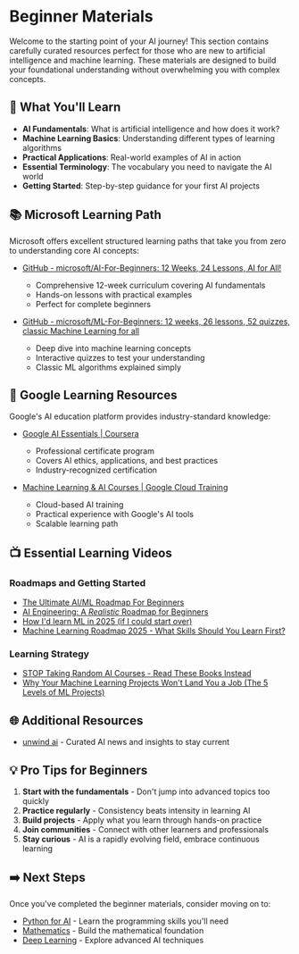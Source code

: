 # Beginner Materials

Welcome to the starting point of your AI journey! This section contains carefully curated resources perfect for those who are new to artificial intelligence and machine learning. These materials are designed to build your foundational understanding without overwhelming you with complex concepts.

## 🎯 What You'll Learn

- **AI Fundamentals**: What is artificial intelligence and how does it work?
- **Machine Learning Basics**: Understanding different types of learning algorithms
- **Practical Applications**: Real-world examples of AI in action
- **Essential Terminology**: The vocabulary you need to navigate the AI world
- **Getting Started**: Step-by-step guidance for your first AI projects

## 📚 Microsoft Learning Path

Microsoft offers excellent structured learning paths that take you from zero to understanding core AI concepts:

* [GitHub - microsoft/AI-For-Beginners: 12 Weeks, 24 Lessons, AI for All!](https://github.com/Microsoft/AI-For-Beginners)
  - Comprehensive 12-week curriculum covering AI fundamentals
  - Hands-on lessons with practical examples
  - Perfect for complete beginners

* [GitHub - microsoft/ML-For-Beginners: 12 weeks, 26 lessons, 52 quizzes, classic Machine Learning for all](https://github.com/Microsoft/ML-for-Beginners)
  - Deep dive into machine learning concepts
  - Interactive quizzes to test your understanding
  - Classic ML algorithms explained simply

## 🌟 Google Learning Resources

Google's AI education platform provides industry-standard knowledge:

* [Google AI Essentials | Coursera](https://www.coursera.org/specializations/ai-essentials-google)
  - Professional certificate program
  - Covers AI ethics, applications, and best practices
  - Industry-recognized certification

* [Machine Learning & AI Courses | Google Cloud Training](https://cloud.google.com/learn/training/machinelearning-ai)
  - Cloud-based AI training
  - Practical experience with Google's AI tools
  - Scalable learning path

## 📺 Essential Learning Videos

### Roadmaps and Getting Started
* [The Ultimate AI/ML Roadmap For Beginners](https://www.youtube.com/watch?v=JAWSqX2fBvQ)
* [AI Engineering: A *Realistic* Roadmap for Beginners](https://www.youtube.com/watch?v=dbUIjFXIpis)
* [How I'd learn ML in 2025 (if I could start over)](https://www.youtube.com/watch?v=_xIwjmCH6D4)
* [Machine Learning Roadmap 2025 - What Skills Should You Learn First?](https://www.youtube.com/watch?v=lU12aoer3Mk)

### Learning Strategy
* [STOP Taking Random AI Courses - Read These Books Instead](https://www.youtube.com/watch?v=eE6yvtKLwvk)
* [Why Your Machine Learning Projects Won't Land You a Job (The 5 Levels of ML Projects)](https://www.youtube.com/watch?v=Bx4BYXOE9SQ)

## 🌐 Additional Resources

* [unwind ai](https://www.theunwindai.com/) - Curated AI news and insights to stay current

## 💡 Pro Tips for Beginners

1. **Start with the fundamentals** - Don't jump into advanced topics too quickly
2. **Practice regularly** - Consistency beats intensity in learning AI
3. **Build projects** - Apply what you learn through hands-on practice
4. **Join communities** - Connect with other learners and professionals
5. **Stay curious** - AI is a rapidly evolving field, embrace continuous learning

## ➡️ Next Steps

Once you've completed the beginner materials, consider moving on to:
- [Python for AI](../python/README.md) - Learn the programming skills you'll need
- [Mathematics](../math/README.md) - Build the mathematical foundation
- [Deep Learning](../deep-learning/README.md) - Explore advanced AI techniques
